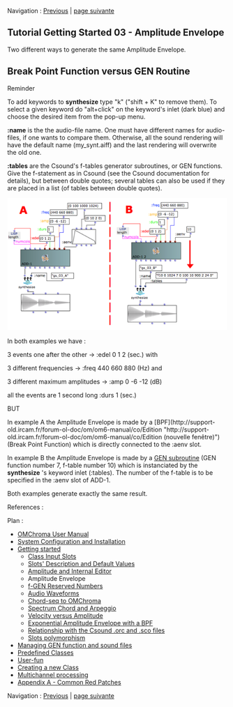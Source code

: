 Navigation : [Previous](03-Amplitude_and_internal_editor "page
précédente\(Amplitude and Internal Editor\)") | [page
suivante](05-f-GEN_Reserved_Number "Next\(f-GEN Reserved
Numbers\)")
## Tutorial Getting Started 03 - Amplitude Envelope

Two different ways to generate the same Amplitude Envelope.

## Break Point Function versus GEN Routine

Reminder

To add keywords to **synthesize** type "k" ("shift + K" to remove them). To
select a given keyword do "alt+click" on the keyword's inlet (dark blue) and
choose the desired item from the pop-up menu.

 **:name** is the the audio-file name. One must have different names for
audio-files, if one wants to compare them. Otherwise, all the sound rendering
will have the default name (my_synt.aiff) and the last rendering will
overwrite the old one.

 **:tables** are the Csound's f-tables generator subroutines, or GEN
functions. Give the f-statement as in Csound (see the Csound documentation for
details), but between double quotes; several tables can also be used if they
are placed in a list (of tables between double quotes).

[![](../res/04_gs_03_1.png)](../res/04_gs_03.png "Cliquez pour agrandir")

In both examples we have :

3 events one after the other -> :edel 0 1 2 (sec.) with

3 different frequencies -> :freq 440 660 880 (Hz) and

3 different maximum amplitudes -> :amp 0 -6 -12 (dB)

all the events are 1 second long :durs 1 (sec.)

BUT

In example A the Amplitude Envelope is made by a [BPF](http://support-
old.ircam.fr/forum-ol-doc/om/om6-manual/co/Edition "http://support-
old.ircam.fr/forum-ol-doc/om/om6-manual/co/Edition \(nouvelle fenêtre\)")
(Break Point Function) which is directly connected to the :aenv slot.

In example B the Amplitude Envelope is made by a [GEN
subroutine](01-Csound) (GEN function number 7, f-table number 10) which
is instanciated by the **synthesize** 's keyword inlet (:tables). The number
of the f-table is to be specified in the :aenv slot of ADD-1.

Both examples generate exactly the same result.

References :

Plan :

  * [OMChroma User Manual](OMChroma)
  * [System Configuration and Installation](Installation)
  * [Getting started](Getting_Started)
    * [Class Input Slots](01-Class_Input_Slots)
    * [Slots' Description and Default Values](02-Slot's_Description)
    * [Amplitude and Internal Editor](03-Amplitude_and_internal_editor)
    * Amplitude Envelope
    * [f-GEN Reserved Numbers](05-f-GEN_Reserved_Number)
    * [Audio Waveforms](06-Audio_Waveforms)
    * [Chord-seq to OMChroma](07-Chord-seq_to_OMCh_Class)
    * [Spectrum Chord and Arpeggio](08-Spectrum_Chord_and_Arpeggio)
    * [Velocity versus Amplitude](09-Velocity_vs_Amplitude)
    * [Exponential Amplitude Envelope with a BPF](10-Exponential_Amplitude_Envelope_with_BPF)
    * [Relationship with the Csound .orc and .sco files](11-Relationship_with_the_Csound_orc_and_sco_files)
    * [Slots polymorphism](12-Slots_polymorphism)
  * [Managing GEN function and sound files](Managing_GEN_function_and_sound_files)
  * [Predefined Classes](Predefined_classes)
  * [User-fun](User-fun)
  * [Creating a new Class](Creating_a_new_Class)
  * [Multichannel processing](06-Multichannel_processing)
  * [Appendix A - Common Red Patches](A-Appendix-A_Common_red_patches)

Navigation : [Previous](03-Amplitude_and_internal_editor "page
précédente\(Amplitude and Internal Editor\)") | [page
suivante](05-f-GEN_Reserved_Number "Next\(f-GEN Reserved
Numbers\)")
